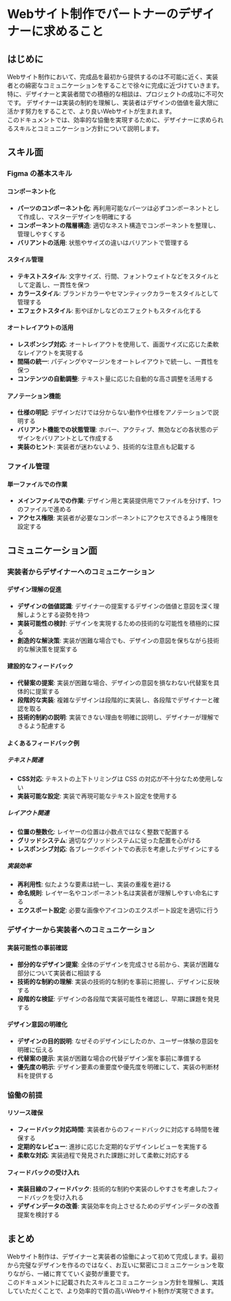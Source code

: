 # Webサイト制作でパートナーのデザイナーに求めること

## はじめに

Webサイト制作において、完成品を最初から提供するのは不可能に近く、実装者との綿密なコミュニケーションをすることで徐々に完成に近づけていきます。  
特に、デザイナーと実装者間での積極的な相談は、プロジェクトの成功に不可欠です。
デザイナーは実装の制約を理解し、実装者はデザインの価値を最大限に活かす努力をすることで、より良いWebサイトが生まれます。  
このドキュメントでは、効率的な協働を実現するために、デザイナーに求められるスキルとコミュニケーション方針について説明します。

## スキル面

### Figma の基本スキル

#### コンポーネント化
- **パーツのコンポーネント化**: 再利用可能なパーツは必ずコンポーネントとして作成し、マスターデザインを明確にする
- **コンポーネントの階層構造**: 適切なネスト構造でコンポーネントを整理し、管理しやすくする
- **バリアントの活用**: 状態やサイズの違いはバリアントで管理する

#### スタイル管理
- **テキストスタイル**: 文字サイズ、行間、フォントウェイトなどをスタイルとして定義し、一貫性を保つ
- **カラースタイル**: ブランドカラーやセマンティックカラーをスタイルとして管理する
- **エフェクトスタイル**: 影やぼかしなどのエフェクトもスタイル化する

#### オートレイアウトの活用
- **レスポンシブ対応**: オートレイアウトを使用して、画面サイズに応じた柔軟なレイアウトを実現する
- **間隔の統一**: パディングやマージンをオートレイアウトで統一し、一貫性を保つ
- **コンテンツの自動調整**: テキスト量に応じた自動的な高さ調整を活用する

#### アノテーション機能
- **仕様の明記**: デザインだけでは分からない動作や仕様をアノテーションで説明する
- **バリアント機能での状態管理**: ホバー、アクティブ、無効などの各状態のデザインをバリアントとして作成する
- **実装のヒント**: 実装者が迷わないよう、技術的な注意点も記載する

### ファイル管理

#### 単一ファイルでの作業
- **メインファイルでの作業**: デザイン用と実装提供用でファイルを分けず、1つのファイルで進める
- **アクセス権限**: 実装者が必要なコンポーネントにアクセスできるよう権限を設定する

## コミュニケーション面

### 実装者からデザイナーへのコミュニケーション

#### デザイン理解の促進
- **デザインの価値認識**: デザイナーの提案するデザインの価値と意図を深く理解しようとする姿勢を持つ
- **実装可能性の検討**: デザインを実現するための技術的な可能性を積極的に探る
- **創造的な解決策**: 実装が困難な場合でも、デザインの意図を保ちながら技術的な解決策を提案する

#### 建設的なフィードバック
- **代替案の提案**: 実装が困難な場合、デザインの意図を損なわない代替案を具体的に提案する
- **段階的な実装**: 複雑なデザインは段階的に実装し、各段階でデザイナーと確認を取る
- **技術的制約の説明**: 実装できない理由を明確に説明し、デザイナーが理解できるよう配慮する

#### よくあるフィードバック例

##### テキスト関連
- **CSS対応**: テキストの上下トリミングは CSS の対応が不十分なため使用しない
- **実装可能な設定**: 実装で再現可能なテキスト設定を使用する

##### レイアウト関連
- **位置の整数化**: レイヤーの位置は小数点ではなく整数で配置する
- **グリッドシステム**: 適切なグリッドシステムに従った配置を心がける
- **レスポンシブ対応**: 各ブレークポイントでの表示を考慮したデザインにする

##### 実装効率
- **再利用性**: 似たような要素は統一し、実装の重複を避ける
- **命名規則**: レイヤー名やコンポーネント名は実装者が理解しやすい命名にする
- **エクスポート設定**: 必要な画像やアイコンのエクスポート設定を適切に行う

### デザイナーから実装者へのコミュニケーション

#### 実装可能性の事前確認
- **部分的なデザイン提案**: 全体のデザインを完成させる前から、実装が困難な部分について実装者に相談する
- **技術的な制約の理解**: 実装の技術的な制約を事前に把握し、デザインに反映する
- **段階的な検証**: デザインの各段階で実装可能性を確認し、早期に課題を発見する

#### デザイン意図の明確化
- **デザインの目的説明**: なぜそのデザインにしたのか、ユーザー体験の意図を明確に伝える
- **代替案の提示**: 実装が困難な場合の代替デザイン案を事前に準備する
- **優先度の明示**: デザイン要素の重要度や優先度を明確にして、実装の判断材料を提供する

### 協働の前提

#### リソース確保
- **フィードバック対応時間**: 実装者からのフィードバックに対応する時間を確保する
- **定期的なレビュー**: 進捗に応じた定期的なデザインレビューを実施する
- **柔軟な対応**: 実装過程で発見された課題に対して柔軟に対応する

#### フィードバックの受け入れ
- **実装目線のフィードバック**: 技術的な制約や実装のしやすさを考慮したフィードバックを受け入れる
- **デザインデータの改善**: 実装効率を向上させるためのデザインデータの改善提案を検討する

## まとめ

Webサイト制作は、デザイナーと実装者の協働によって初めて完成します。最初から完璧なデザインを作るのではなく、お互いに緊密にコミュニケーションを取りながら、一緒に育てていく姿勢が重要です。  
このドキュメントに記載されたスキルとコミュニケーション方針を理解し、実践していただくことで、より効率的で質の高いWebサイト制作が実現できます。
